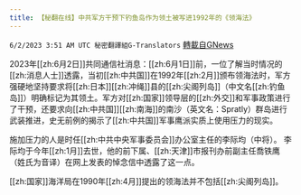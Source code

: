 ```yaml
---
title: 【秘翻在线】中共军方干预下钓鱼岛作为领土被写进1992年的《领海法》
---
```

`6/2/2023 3:51 AM UTC 秘密翻譯組G-Translators` [轉載自GNews](https://gnews.org/articles/1351028)

         

2023年[[zh:6月2日]]共同通信社消息：[[zh:6月1日]]前，一位了解当时情况的[[zh:消息人士]]透露，当初[[zh:中共国]]在1992年[[zh:2月]]颁布领海法时，军方强硬地坚持要求将[[zh:日本]][[zh:冲绳]]县的[[zh:尖阁列岛]]（中文名[[zh:钓鱼岛]]）明确标记为其领土。军方对[[zh:国家]]领导层的[[zh:外交]]和军事政策进行了干预，还要求向[[zh:中共国]][[zh:南海]]的南沙（英文名：Spratly）群岛进行武装推进，史无前例的揭示了[[zh:中共国]]军事鹰派实质上使用压力的现实。

施加压力的人是时任[[zh:中共中央军事委员会]]办公室主任的李际均（中将）。 李际均于今年[[zh:1月]]去世，他的前下属、[[zh:天津]]市报刊办前副主任喬铁鹰（姓氏为音译）在网上发表的悼念信中透露了这一点。

[[zh:国家]]海洋局在1990年[[zh:4月]]提出的领海法并不包括[[zh:尖阁列岛]]。

